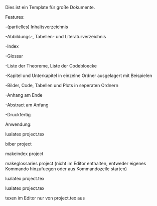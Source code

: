   Dies ist ein Template für große Dokumente.                             

  Features:               
 
  -(partielles) Inhaltsverzeichnis                                       

  -Abbildungs-, Tabellen- und Literaturverzeichnis                     

  -Index                                                          

  -Glossar    

  -Liste der Theoreme, Liste der Codebloecke   

  -Kapitel und Unterkapitel in einzelne Ordner ausgelagert mit Beispielen

  -Bilder, Code, Tabellen und Plots in seperaten Ordnern      

  -Anhang am Ende       

  -Abstract am Anfang     

  -Druckfertig                                                    

                                                                   

  Anwendung:     

  lualatex project.tex    

  biber project  

  makeindex project    

  makeglossaries project (nicht im Editor enthalten, entweder eigenes Kommando hinzufuegen oder aus Kommandozeile starten)   
  
  lualatex project.tex       

  lualatex project.tex     

                                             
 texen im Editor nur von project.tex aus        
